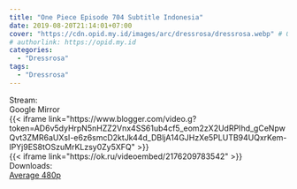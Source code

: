 ```yaml
---
title: "One Piece Episode 704 Subtitle Indonesia"
date: 2019-08-20T21:14:01+07:00
cover: "https://cdn.opid.my.id/images/arc/dressrosa/dressrosa.webp" # Optional, cover
# authorlink: https://opid.my.id
categories:
  - "Dressrosa"
tags:
  - "Dressrosa"
---
```

<div class="ui menu violet borderless inverted">
  <div class="header item active">
        Stream:
    </div>
  <a class="active item" data-tab="google">
    <i class="google drive icon"></i> Google
  </a>
  <a class="item nounderline" data-tab="mirror">
    <i class="odnoklassniki icon"></i> Mirror
  </a>
</div>
<div class="ui bottom attached tab segment active" style="border:0 !important;" data-tab="google">
{{< iframe link="https://www.blogger.com/video.g?token=AD6v5dyHrpN5nHZZ2Vnx4SS61ub4cf5_eom2zX2UdRPIhd_gCeNpwQvt3ZMR6aUXsI-e6z6smcD2ktJk44d_DBljA14GJHzXe5PLUTB94UQxrKem-lPYj9ES8tOSzuMrKLzsy0Zy5XFQ" >}}
</div>
<div class="ui bottom attached tab segment" style="border:0 !important;" data-tab="mirror">
{{< iframe link="https://ok.ru/videoembed/2176209783542" >}}
</div>
<div class="ui menu violet borderless inverted">
  <div class="header item active">
        Downloads:
    </div>
  <a class="item nounderline" href="https://ouo.io/Q8d7tH" target="_blank" rel="dofollow"><i class="google drive icon"></i>
    Average 480p</a>
</div>